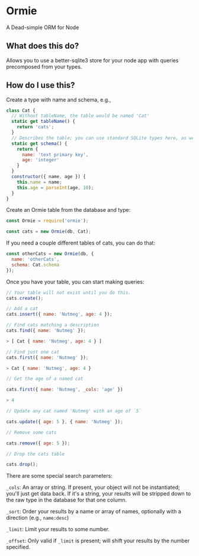 # Ormie

A Dead-simple ORM for Node

## What does this do?

Allows you to use a better-sqlite3 store for your node app with queries precomposed from your types.

## How do I use this?

Create a type with name and schema, e.g.,

```javascript
class Cat {
  // Without tableName, the table would be named 'Cat'
  static get tableName() {
    return 'cats';
  }
  // Describes the table; you can use standard SQLite types here, as well as `primary key`, `unique`, etc.
  static get schema() {
    return {
      name: 'text primary key',
      age: 'integer'
    }
  }
  constructor({ name, age }) {
    this.name = name;
    this.age = parseInt(age, 10);
  }
}
```

Create an Ormie table from the database and type:

```javascript
const Ormie = require('ormie');

const cats = new Ormie(db, Cat);
```

If you need a couple different tables of cats, you can do that:

```javascript
const otherCats = new Ormie(db, {
  name: 'otherCats',
  schema: Cat.schema
});
```

Once you have your table, you can start making queries:

```javascript
// Your table will not exist until you do this.
cats.create();

// Add a cat
cats.insert({ name: 'Nutmeg', age: 4 });

// Find cats matching a description
cats.find({ name: 'Nutmeg' });

> [ Cat { name: 'Nutmeg', age: 4 } ]

// Find just one cat
cats.first({ name: 'Nutmeg' });

> Cat { name: 'Nutmeg', age: 4 }

// Get the age of a named cat

cats.first({ name: 'Nutmeg', _cols: 'age' })

> 4

// Update any cat named 'Nutmeg' with an age of `5`

cats.update({ age: 5 }, { name: 'Nutmeg' });

// Remove some cats

cats.remove({ age: 5 });

// Drop the cats table

cats.drop();
```

There are some special search parameters:

`_cols`: An array or string.  If present, your object will not be instantiated; you'll just get data back.  If it's a string,
your results will be stripped down to the raw type in the database for that one column.

`_sort`: Order your results by a name or array of names, optionally with a direction (e.g., `name:desc`)

`_limit`: Limit your results to some number.

`_offset`: Only valid if `_limit` is present; will shift your results by the number specified.
